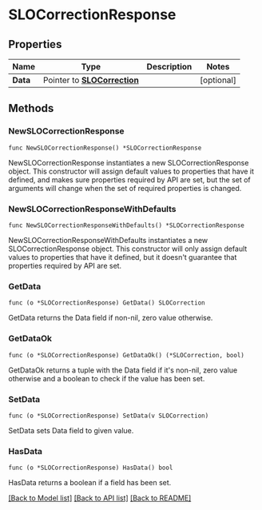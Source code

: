 # SLOCorrectionResponse

## Properties

| Name     | Type                                             | Description | Notes      |
| -------- | ------------------------------------------------ | ----------- | ---------- |
| **Data** | Pointer to [**SLOCorrection**](SLOCorrection.md) |             | [optional] |

## Methods

### NewSLOCorrectionResponse

`func NewSLOCorrectionResponse() *SLOCorrectionResponse`

NewSLOCorrectionResponse instantiates a new SLOCorrectionResponse object.
This constructor will assign default values to properties that have it defined,
and makes sure properties required by API are set, but the set of arguments
will change when the set of required properties is changed.

### NewSLOCorrectionResponseWithDefaults

`func NewSLOCorrectionResponseWithDefaults() *SLOCorrectionResponse`

NewSLOCorrectionResponseWithDefaults instantiates a new SLOCorrectionResponse object.
This constructor will only assign default values to properties that have it defined,
but it doesn't guarantee that properties required by API are set.

### GetData

`func (o *SLOCorrectionResponse) GetData() SLOCorrection`

GetData returns the Data field if non-nil, zero value otherwise.

### GetDataOk

`func (o *SLOCorrectionResponse) GetDataOk() (*SLOCorrection, bool)`

GetDataOk returns a tuple with the Data field if it's non-nil, zero value otherwise
and a boolean to check if the value has been set.

### SetData

`func (o *SLOCorrectionResponse) SetData(v SLOCorrection)`

SetData sets Data field to given value.

### HasData

`func (o *SLOCorrectionResponse) HasData() bool`

HasData returns a boolean if a field has been set.

[[Back to Model list]](../README.md#documentation-for-models) [[Back to API list]](../README.md#documentation-for-api-endpoints) [[Back to README]](../README.md)
